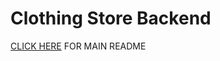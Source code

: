 # Clothing Store Backend

[CLICK HERE](https://github.com/jackroehrig/clothing-store) FOR MAIN README
